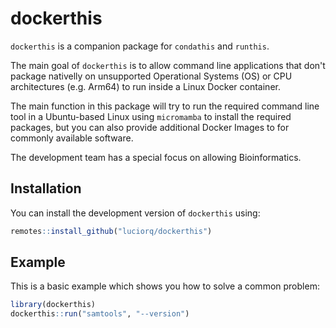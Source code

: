 
# dockerthis

<!-- badges: start -->
<!-- badges: end -->

`dockerthis` is a companion package for `condathis` and `runthis`.

The main goal of `dockerthis` is to allow command line applications that don't
package nativelly on unsupported Operational Systems (OS) or CPU architectures 
(e.g. Arm64) to run inside a Linux Docker container.

The main function in this package will try to run the required command line tool in a 
Ubuntu-based Linux using `micromamba` to install the required packages, but you can
also provide additional Docker Images to for commonly available software.

The development team has a special focus on allowing Bioinformatics.

## Installation

You can install the development version of `dockerthis` using:

``` r
remotes::install_github("luciorq/dockerthis")
```

## Example

This is a basic example which shows you how to solve a common problem:

``` r
library(dockerthis)
dockerthis::run("samtools", "--version")
```

